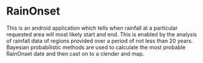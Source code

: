 # RainOnset
This is an android application which tells when rainfall at a particular requested area will most likely start and end.
This is enabled by the analysis of rainfall data of regions provided over a period of not less than 20 years.
Bayesian probabilistic methods are used to calculate the most probable RainOnset date and then cast on to a clender and map.
